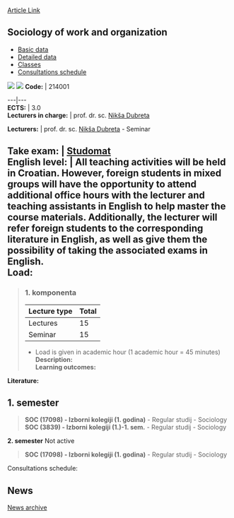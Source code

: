 [Article Link](https://www.fhs.hr/en/course/sowao)

## Sociology of work and organization
  * [Basic data](https://www.fhs.hr/en/course/sowao#v1id-523837_655774_1_0 "Basic data")
  * [Detailed data](https://www.fhs.hr/en/course/sowao#v1id-523837_655774_1_1 "Detailed data")
  * [Classes](https://www.fhs.hr/en/course/sowao#v1id-523837_655774_1_2 "Classes")
  * [Consultations schedule](https://www.fhs.hr/en/course/sowao#v1id-523837_655774_1_3 "Consultations schedule")


[![](https://www.fhs.hr/img/flags/gif/hr.gif)](https://www.fhs.hr/predmet/sro) [![](https://www.fhs.hr/img/flags/gif/gb.gif)](https://www.fhs.hr/en/course/sowao)
**Code:** |  214001  
  
---|---  
**ECTS:** |  3.0   
**Lecturers in charge:** |  prof. dr. sc. [Nikša Dubreta](https://www.fhs.hr/staff/niksa.dubreta)   
  
**Lecturers:** |  prof. dr. sc. [Nikša Dubreta](https://www.fhs.hr/djelatnik/niksa.dubreta) - Seminar  
  
**Take exam:** |  [Studomat](http://www.isvu.hr/studomat)  
**English level:** |  All teaching activities will be held in Croatian. However, foreign students in mixed groups will have the opportunity to attend additional office hours with the lecturer and teaching assistants in English to help master the course materials. Additionally, the lecturer will refer foreign students to the corresponding literature in English, as well as give them the possibility of taking the associated exams in English.   
**Load:**  
---  
> ### 1. komponenta
> | Lecture type | Total  
> ---|---  
> Lectures | 15  
> Seminar | 15  
> * Load is given in academic hour (1 academic hour = 45 minutes)   
**Description:**  
> **Learning outcomes:**  

  
**Literature:**  

  
**1. semester**  
---  
> **SOC (17098) - Izborni kolegiji (1. godina)** - Regular studij - Sociology  
>  **SOC (3839) - Izborni kolegiji (1.)-1. sem.** - Regular studij - Sociology  
>   
  
**2. semester** Not active  
> **SOC (17098) - Izborni kolegiji (1. godina)** - Regular studij - Sociology  
>   
Consultations schedule: 


## News
[News archive](https://www.fhs.hr/en/course/sowao?@=21cms#news_118626 "News archive")
